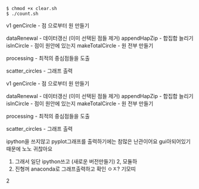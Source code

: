 ```
$ chmod +x clear.sh
$ ./count.sh
```

v1
genCircle - 점 으로부터 원 만들기

dataRenewal - 데이터갱신 (이미 선택된 점들 제거)
appendHapZip - 합집합 늘리기
isInCircle - 점이 원안에 있는지
makeTotalCircle - 원 전부 만들기

processing - 최적의 중심점들을 도출

scatter_circles - 그래프 출력


v1
genCircle - 점 으로부터 원 만들기

dataRenewal - 데이터갱신 (이미 선택된 점들 제거)
appendHapZip - 합집합 늘리기
isInCircle - 점이 원안에 있는지
makeTotalCircle - 원 전부 만들기

processing - 최적의 중심점들을 도출

scatter_circles - 그래프 출력

ipython을 쓰지않고 pyplot그래프를 출력하기에는 참많은 난관이어요
gui아되어있기 때문에 노노
귀찮아요
1. 그래서 일단 ipython쓰고 (새로운 버전만들기)
2, 모듈하 
3. 진형꺼 anaconda로 그래프출력하고 확인
ㅇㅈ? 기모띠

2